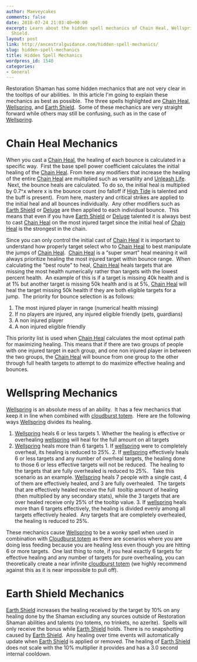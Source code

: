 ```yaml
---
author: Maeveycakes
comments: false
date: 2018-07-24 21:03:40+00:00
excerpt: Learn about the hidden spell mechanics of Chain Heal, Wellspring, and Earth
  Shield.
layout: post
link: http://ancestralguidance.com/hidden-spell-mechanics/
slug: hidden-spell-mechanics
title: Hidden Spell Mechanics
wordpress_id: 1540
categories:
- General
---
```


Restoration Shaman has some hidden mechanics that are not very clear in the tooltips of our abilities.  In this article I'm going to explain these mechanics as best as possible.  The three spells highlighted are [Chain Heal](http://www.wowhead.com/spell=1064/chain-heal), [Wellspring](http://www.wowhead.com/spell=197995/wellspring), and [Earth Shield](http://www.wowhead.com/spell=974/earth-shield).  Some of these mechanics are very straight forward while others may still be confusing, such as in the case of [Wellspring](http://www.wowhead.com/spell=197995/wellspring).

		
			

# Chain Heal Mechanics

		
		

When you cast a [Chain Heal](http://www.wowhead.com/spell=1064/chain-heal), the healing of each bounce is calculated in a specific way.  First the base spell power coefficient calculates the initial healing of the [Chain Heal](http://www.wowhead.com/spell=1064/chain-heal). From here any modifiers that increase the healing of the entire [Chain Heal](http://www.wowhead.com/spell=1064/chain-heal) are multiplied such as versatility and [Unleash Life](http://www.wowhead.com/spell=73685/unleash-life).  Next, the bounce heals are calculated. To do so, the initial heal is multiplied by 0.7^x where x is the bounce count (no falloff if [High Tide](http://www.wowhead.com/spell=157154/high-tide) is talented and the buff is present).  From here, mastery and critical strikes are applied to the initial heal and all bounces individually.  Any other modifiers such as [Earth Shield](http://www.wowhead.com/spell=974/earth-shield) or [Deluge](http://www.wowhead.com/spell=200076/deluge) are then applied to each individual bounce.  This means that even if you have [Earth Shield](http://www.wowhead.com/spell=974/earth-shield) or [Deluge](http://www.wowhead.com/spell=200076/deluge) talented it is always best to cast [Chain Heal](http://www.wowhead.com/spell=1064/chain-heal) on the most injured target since the initial heal of [Chain Heal](http://www.wowhead.com/spell=1064/chain-heal) is the strongest in the chain.  

		
		

Since you can only control the initial cast of [Chain Heal](http://www.wowhead.com/spell=1064/chain-heal) it is important to understand how properly target select who to [Chain Heal](http://www.wowhead.com/spell=1064/chain-heal) to best manipulate the jumps of [Chain Heal](http://www.wowhead.com/spell=1064/chain-heal).  [Chain Heal](http://www.wowhead.com/spell=1064/chain-heal) is a “super smart” heal meaning it will always prioritize healing the most injured target within bounce range.  When calculating the "best route" to heal, [Chain Heal](http://www.wowhead.com/spell=1064/chain-heal) heals targets that are missing the most health numerically rather than targets with the lowest percent health.  An example of this is if a target is missing 40k health and is at 1% but another target is missing 50k health and is at 5%, [Chain Heal](http://www.wowhead.com/spell=1064/chain-heal) will heal the target missing 50k health if they are both eligible targets for a jump.  The priority for bounce selection is as follows:

  1. The most injured player in range (numerical health missing)
  2. If no players are injured, any injured eligible friendly (pets, guardians)
  3. A non injured player
  4. A non injured eligible friendly

This priority list is used when [Chain Heal](http://www.wowhead.com/spell=1064/chain-heal) calculates the most optimal path for maximizing healing. This means that if there are two groups of people with one injured target in each group, and one non injured player in between the two groups, the [Chain Heal](http://www.wowhead.com/spell=1064/chain-heal) will bounce from one group to the other through full health targets to attempt to do maximize effective healing and bounces.

		
			

# Wellspring Mechanics

		
		

[Wellspring](http://www.wowhead.com/spell=197995/wellspring) is an absolute mess of an ability.  It has a few mechanics that keep it in line when combined with [cloudburst totem](http://www.wowhead.com/spell=157153/cloudburst-totem).  Here are the following ways [Wellspring](http://www.wowhead.com/spell=197995/wellspring) divides its healing.

  1. [Wellspring](http://www.wowhead.com/spell=197995/wellspring) heals 6 or less targets
    1. Whether the healing is effective or overhealing [wellspring](http://www.wowhead.com/spell=197995/wellspring) will heal for the full amount on all targets
  2. [Wellspring](http://www.wowhead.com/spell=197995/wellspring) heals more than 6 targets
    1. If [wellspring](http://www.wowhead.com/spell=197995/wellspring) were to completely overheal, its healing is reduced to 25%.
    2. If [wellspring](http://www.wowhead.com/spell=197995/wellspring) effectively heals 6 or less targets and any number of overheal targets, the healing done to those 6 or less effective targets will not be reduced.  The healing to the targets that are fully overhealed is reduced to 25%.   Take this scenario as an example. [Wellspring](http://www.wowhead.com/spell=197995/wellspring) heals 7 people with a single cast, 4 of them are effectively healed, and 3 are fully overhealed.  The targets that are effectively healed receive the full  tooltip amount of healing (then multiplied by any secondary stats), while the 3 targets that are over healed receive only 25% of the tooltip value.
    3. If [wellspring](http://www.wowhead.com/spell=197995/wellspring) heals more than 6 targets effectively, the healing is divided evenly among all targets effectively healed.  Any targets that are completely overhealed, the healing is reduced to 25%.

These mechanics cause [Wellspring](http://www.wowhead.com/spell=197995/wellspring) to be a wonky spell when used in combination with [Cloudburst totem](http://www.wowhead.com/spell=157153/cloudburst-totem) as there are scenarios where you are doing less feeding because you are healing less even though you are hitting 6 or more targets.  One last thing to note, if you heal exactly 6 targets for effective healing and any number of targets for pure overhealing, you can theoretically create a near infinite [cloudburst totem](http://www.wowhead.com/spell=157153/cloudburst-totem) (we highly recommend against this as it is near impossible to pull off).

		
			

# Earth Shield Mechanics

		
		

[Earth Shield](http://www.wowhead.com/spell=974/earth-shield) increases the healing received by the target by 10% on any healing done by the Shaman excluding any sources outside of Restoration Shaman abilities and talents (no totems, no trinkets, no azerite).  Spells will only receive the bonus while [Earth Shield](http://www.wowhead.com/spell=974/earth-shield) holds. There is no snapshotting caused by [Earth Shield](http://www.wowhead.com/spell=974/earth-shield).  Any healing over time events will automatically update when [Earth Shield](http://www.wowhead.com/spell=974/earth-shield) is applied or removed. The healing of [Earth Shield](http://www.wowhead.com/spell=974/earth-shield) does not scale with the 10% multiplier it provides and has a 3.0 second internal cooldown.
